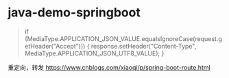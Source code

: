 # java-demo-springboot

> if (MediaType.APPLICATION_JSON_VALUE.equalsIgnoreCase(request.getHeader("Accept"))) {
>                    response.setHeader("Content-Type", MediaType.APPLICATION_JSON_UTF8_VALUE);
>                }


重定向，转发
https://www.cnblogs.com/xiaoqi/p/spring-boot-route.html
